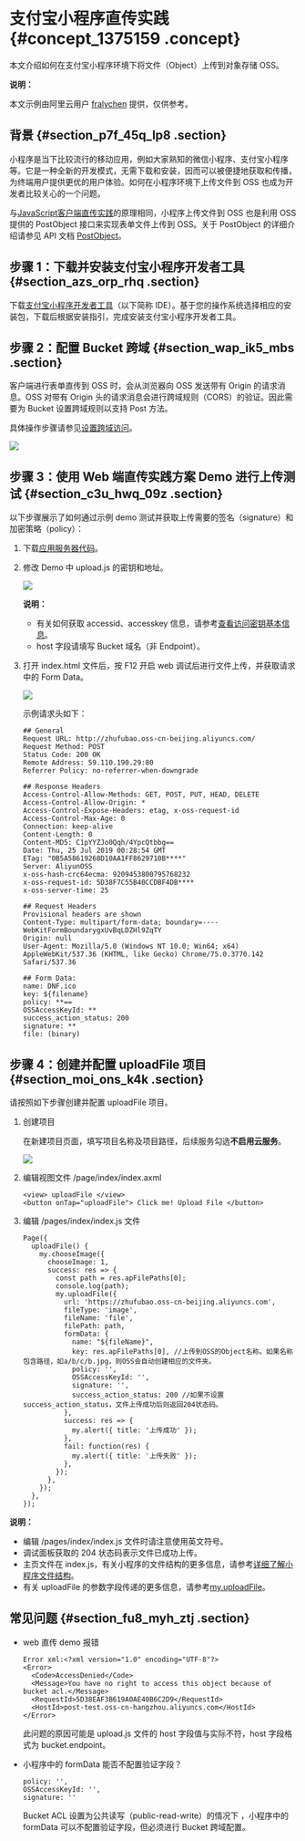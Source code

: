 # 支付宝小程序直传实践 {#concept_1375159 .concept}

本文介绍如何在支付宝小程序环境下将文件（Object）上传到对象存储 OSS。

**说明：** 

本文示例由阿里云用户 [fralychen](https://www.yuque.com/bzxr) 提供，仅供参考。

## 背景 {#section_p7f_45q_lp8 .section}

小程序是当下比较流行的移动应用，例如大家熟知的微信小程序、支付宝小程序等。它是一种全新的开发模式，无需下载和安装，因而可以被便捷地获取和传播，为终端用户提供更优的用户体验。如何在小程序环境下上传文件到 OSS 也成为开发者比较关心的一个问题。

与[JavaScript客户端直传实践](https://help.aliyun.com/document_detail/31925.html)的原理相同，小程序上传文件到 OSS 也是利用 OSS 提供的 PostObject 接口来实现表单文件上传到 OSS。关于 PostObject 的详细介绍请参见 API 文档 [PostObject](https://help.aliyun.com/document_detail/31988.html)。

## 步骤 1：下载并安装支付宝小程序开发者工具 {#section_azs_orp_rhq .section}

下载[支付宝小程序开发者工具](https://docs.alipay.com/mini/ide/download)（以下简称 IDE）。基于您的操作系统选择相应的安装包，下载后根据安装指引，完成安装支付宝小程序开发者工具。

## 步骤 2：配置 Bucket 跨域 {#section_wap_ik5_mbs .section}

客户端进行表单直传到 OSS 时，会从浏览器向 OSS 发送带有 Origin 的请求消息。OSS 对带有 Origin 头的请求消息会进行跨域规则（CORS）的验证。因此需要为 Bucket 设置跨域规则以支持 Post 方法。

具体操作步骤请参见[设置跨域访问](../cn.zh-CN/控制台用户指南/管理存储空间/设置跨域访问.md#)。

![](http://static-aliyun-doc.oss-cn-hangzhou.aliyuncs.com/assets/img/1095457/156447366453552_zh-CN.png)

## 步骤 3：使用 Web 端直传实践方案 Demo 进行上传测试 {#section_c3u_hwq_09z .section}

以下步骤展示了如何通过示例 demo 测试并获取上传需要的签名（signature）和加密策略（policy）：

1.  下载[应用服务器代码](https://docs-aliyun.cn-hangzhou.oss.aliyun-inc.com/internal/oss/0.0.4/assets/sample/oss-h5-upload-js-direct.zip)。
2.  修改 Demo 中 upload.js 的密钥和地址。

    ![](http://static-aliyun-doc.oss-cn-hangzhou.aliyuncs.com/assets/img/1095457/156447366453251_zh-CN.jpg)

    **说明：** 

    -   有关如何获取 accessid、accesskey 信息，请参考[查看访问密钥基本信息](../../../../../cn.zh-CN/用户指南/安全设置/访问密钥/查看访问密钥基本信息.md#)。
    -   host 字段请填写 Bucket 域名（非 Endpoint）。
3.  打开 index.html 文件后，按 F12 开启 web 调试后进行文件上传，并获取请求中的 Form Data。

    ![](http://static-aliyun-doc.oss-cn-hangzhou.aliyuncs.com/assets/img/1095457/156447366453264_zh-CN.png)

    示例请求头如下：

    ``` {#codeblock_73g_ljz_j1f}
    ## General
    Request URL: http://zhufubao.oss-cn-beijing.aliyuncs.com/
    Request Method: POST
    Status Code: 200 OK
    Remote Address: 59.110.190.29:80
    Referrer Policy: no-referrer-when-downgrade
    
    ## Response Headers
    Access-Control-Allow-Methods: GET, POST, PUT, HEAD, DELETE
    Access-Control-Allow-Origin: *
    Access-Control-Expose-Headers: etag, x-oss-request-id
    Access-Control-Max-Age: 0
    Connection: keep-alive
    Content-Length: 0
    Content-MD5: C1pYYZJo0Qqh/4YpcQtbbg==
    Date: Thu, 25 Jul 2019 00:28:54 GMT
    ETag: "0B5A58619268D10AA1FF8629710B****"
    Server: AliyunOSS
    x-oss-hash-crc64ecma: 9209453800795768232
    x-oss-request-id: 5D38F7C55B40CCDBF4DB****
    x-oss-server-time: 25
    
    ## Request Headers
    Provisional headers are shown
    Content-Type: multipart/form-data; boundary=----WebKitFormBoundarygxUvBqLDZHl9ZqTY
    Origin: null
    User-Agent: Mozilla/5.0 (Windows NT 10.0; Win64; x64) AppleWebKit/537.36 (KHTML, like Gecko) Chrome/75.0.3770.142 Safari/537.36
    
    ## Form Data:
    name: DNF.ico
    key: ${filename}
    policy: **==
    OSSAccessKeyId: **
    success_action_status: 200
    signature: **
    file: (binary)
    ```


## 步骤 4：创建并配置 uploadFile 项目 {#section_moi_ons_k4k .section}

请按照如下步骤创建并配置 uploadFile 项目。

1.  创建项目

    在新建项目页面，填写项目名称及项目路径，后续服务勾选**不启用云服务**。

    ![](http://static-aliyun-doc.oss-cn-hangzhou.aliyuncs.com/assets/img/1095457/156447366453295_zh-CN.jpg)

2.  编辑视图文件 /page/index/index.axml

    ``` {#codeblock_k8k_mi9_otz}
    <view> uploadFile </view>
    <button onTap="uploadFile"> Click me! Upload File </button>
    ```

3.  编辑 /pages/index/index.js 文件

    ``` {#codeblock_3nm_7or_0kd}
    Page({
      uploadFile() {
        my.chooseImage({
          chooseImage: 1,
          success: res => {
            const path = res.apFilePaths[0];
            console.log(path);
            my.uploadFile({
              url: 'https://zhufubao.oss-cn-beijing.aliyuncs.com',
              fileType: 'image',
              fileName: 'file',
              filePath: path,
              formData: {
                name: "${fileName}",
                key: res.apFilePaths[0], //上传到OSS的Object名称。如果名称包含路径，如a/b/c/b.jpg，则OSS会自动创建相应的文件夹。
                policy: '',
                OSSAccessKeyId: '',
                signature: '',
                success_action_status: 200 //如果不设置success_action_status，文件上传成功后则返回204状态码。
              },
              success: res => {
                my.alert({ title: '上传成功' });
              },
              fail: function(res) {
                my.alert({ title: '上传失败' });
              },
            });
          },
        });
      },
    });
    ```


**说明：** 

-   编辑 /pages/index/index.js 文件时请注意使用英文符号。
-   调试面板获取的 204 状态码表示文件已成功上传。
-   主页文件在 index.js，有关小程序的文件结构的更多信息，请参考[详细了解小程序文件结构](https://docs.alipay.com/mini/developer/todo-demo-detail)。
-   有关 uploadFile 的参数字段传递的更多信息，请参考[my.uploadFile](https://docs.alipay.com/mini/api/kmq4hc)。

## 常见问题 {#section_fu8_myh_ztj .section}

-   web 直传 demo 报错

    ``` {#codeblock_iwr_4fn_gti}
    Error xml:<?xml version="1.0" encoding="UTF-8"?>
    <Error>
      <Code>AccessDenied</Code>
      <Message>You have no right to access this object because of bucket acl.</Message>
      <RequestId>5D38EAF3B619A0AE40B6C2D9</RequestId>
      <HostId>post-test.oss-cn-hangzhou.aliyuncs.com</HostId>
    </Error>
    ```

    此问题的原因可能是 upload.js 文件的 host 字段值与实际不符，host 字段格式为 bucket.endpoint。

-   小程序中的 formData 能否不配置验证字段？

    ``` {#codeblock_dxd_edu_hg0}
    policy: '',
    OSSAccessKeyId: '',
    signature: ''
    ```

    Bucket ACL 设置为公共读写（public-read-write）的情况下 ，小程序中的 formData 可以不配置验证字段，但必须进行 Bucket 跨域配置。


